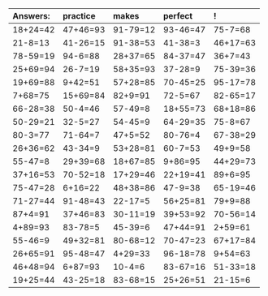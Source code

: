 | Answers: | practice | makes | perfect | ! |
| :--- | :--- | :--- | :--- | :--- |
| 18+24=42 | 47+46=93 | 91-79=12 | 93-46=47 | 75-7=68 | 
| 21-8=13 | 41-26=15 | 91-38=53 | 41-38=3 | 46+17=63 | 
| 78-59=19 | 94-6=88 | 28+37=65 | 84-37=47 | 36+7=43 | 
| 25+69=94 | 26-7=19 | 58+35=93 | 37-28=9 | 75-39=36 | 
| 19+69=88 | 9+42=51 | 57+28=85 | 70-45=25 | 95-17=78 | 
| 7+68=75 | 15+69=84 | 82+9=91 | 72-5=67 | 82-65=17 | 
| 66-28=38 | 50-4=46 | 57-49=8 | 18+55=73 | 68+18=86 | 
| 50-29=21 | 32-5=27 | 54-45=9 | 64-29=35 | 75-8=67 | 
| 80-3=77 | 71-64=7 | 47+5=52 | 80-76=4 | 67-38=29 | 
| 26+36=62 | 43-34=9 | 53+28=81 | 60-7=53 | 49+9=58 | 
| 55-47=8 | 29+39=68 | 18+67=85 | 9+86=95 | 44+29=73 | 
| 37+16=53 | 70-52=18 | 17+29=46 | 22+19=41 | 89+6=95 | 
| 75-47=28 | 6+16=22 | 48+38=86 | 47-9=38 | 65-19=46 | 
| 71-27=44 | 91-48=43 | 22-17=5 | 56+25=81 | 79+9=88 | 
| 87+4=91 | 37+46=83 | 30-11=19 | 39+53=92 | 70-56=14 | 
| 4+89=93 | 83-78=5 | 45-39=6 | 47+44=91 | 2+59=61 | 
| 55-46=9 | 49+32=81 | 80-68=12 | 70-47=23 | 67+17=84 | 
| 26+65=91 | 95-48=47 | 4+29=33 | 96-18=78 | 9+54=63 | 
| 46+48=94 | 6+87=93 | 10-4=6 | 83-67=16 | 51-33=18 | 
| 19+25=44 | 43-25=18 | 83-68=15 | 25+26=51 | 21-15=6 | 
